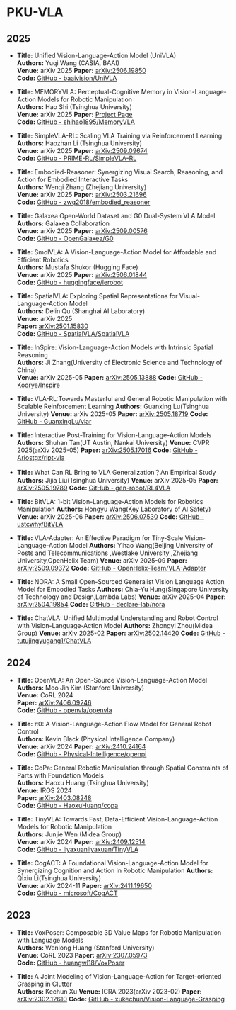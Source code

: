 # PKU-VLA

## 2025

- **Title:** Unified Vision-Language-Action Model (UniVLA)  
  **Authors:** Yuqi Wang (CASIA, BAAI)  
  **Venue:** arXiv 2025
  **Paper:** [arXiv:2506.19850](https://arxiv.org/abs/2506.19850)  
  **Code:** [GitHub - baaivision/UniVLA](https://github.com/baaivision/UniVLA)

- **Title:** MEMORYVLA: Perceptual-Cognitive Memory in Vision-Language-Action Models for Robotic Manipulation  
  **Authors:** Hao Shi (Tsinghua University)  
  **Venue:** arXiv 2025
  **Paper:** [Project Page](https://shihao1895.github.io/MemoryVLA/)  
  **Code:** [GitHub - shihao1895/MemoryVLA](https://shihao1895.github.io/MemoryVLA/)

- **Title:** SimpleVLA-RL: Scaling VLA Training via Reinforcement Learning  
  **Authors:** Haozhan Li (Tsinghua University)  
  **Venue:** arXiv 2025
  **Paper:** [arXiv:2509.09674](https://arxiv.org/abs/2509.09674)  
  **Code:** [GitHub - PRIME-RL/SimpleVLA-RL](https://github.com/PRIME-RL/SimpleVLA-RL)

- **Title:** Embodied-Reasoner: Synergizing Visual Search, Reasoning, and Action for Embodied Interactive Tasks  
  **Authors:** Wenqi Zhang (Zhejiang University)  
  **Venue:** arXiv 2025
  **Paper:** [arXiv:2503.21696](https://arxiv.org/abs/2503.21696)  
  **Code:** [GitHub - zwq2018/embodied_reasoner](https://github.com/zwq2018/embodied_reasoner)

- **Title:** Galaxea Open-World Dataset and G0 Dual-System VLA Model  
  **Authors:** Galaxea Collaboration  
  **Venue:** arXiv 2025
  **Paper:** [arXiv:2509.00576](https://arxiv.org/abs/2509.00576)  
  **Code:** [GitHub - OpenGalaxea/G0](https://github.com/OpenGalaxea/G0)

- **Title:** SmolVLA: A Vision-Language-Action Model for Affordable and Efficient Robotics  
  **Authors:** Mustafa Shukor (Hugging Face)  
  **Venue:** arXiv 2025
  **Paper:** [arXiv:2506.01844](https://arxiv.org/abs/2506.01844)  
  **Code:** [GitHub - huggingface/lerobot](https://github.com/huggingface/lerobot/tree/main/src/lerobot/policies/smolvla)

- **Title:** SpatialVLA: Exploring Spatial Representations for Visual-Language-Action Model  
  **Authors:** Delin Qu (Shanghai AI Laboratory)  
  **Venue:** arXiv 2025  
  **Paper:** [arXiv:2501.15830](https://arxiv.org/abs/2501.15830)  
  **Code:** [GitHub - SpatialVLA/SpatialVLA](https://github.com/SpatialVLA/SpatialVLA)

- **Title:** InSpire: Vision-Language-Action Models with Intrinsic Spatial Reasoning  
  **Authors:** Ji Zhang(University of Electronic Science and Technology of China)  
  **Venue:** arXiv 2025-05
  **Paper:** [arXiv:2505.13888](https://arxiv.org/abs/2505.13888)
  **Code:** [GitHub - Koorye/Inspire](https://github.com/Koorye/Inspire)

- **Title:** VLA-RL:Towards Masterful and General Robotic Manipulation with Scalable Reinforcement Learning
  **Authors:** Guanxing Lu(Tsinghua University)
  **Venue:** arXiv 2025-05
  **Paper:** [arXiv:2505.18719](https://arxiv.org/abs/2505.18719)
  **Code:** [GitHub - GuanxingLu/vlar](https://github.com/GuanxingLu/vlarl?tab=readme-ov-file)

- **Title:** Interactive Post-Training for Vision-Language-Action Models
  **Authors:** Shuhan Tan(UT Austin, Nankai University)
  **Venue:** CVPR 2025(arXiv 2025-05)
  **Paper:** [arXiv:2505.17016](https://arxiv.org/abs/2505.17016)
  **Code:** [GitHub - Ariostgx/ript-vla](https://github.com/Ariostgx/ript-vla)

- **Title:** What Can RL Bring to VLA Generalization？An Empirical Study
  **Authors:** Jijia Liu(Tsinghua University)
  **Venue:** arXiv 2025-05
  **Paper:** [arXiv:2505.19789](https://arxiv.org/abs/2505.19789)
  **Code:** [GitHub - gen-robot/RL4VLA](https://github.com/gen-robot/RL4VLA)

- **Title:** BitVLA: 1-bit Vision-Language-Action Models for Robotics Manipulation
  **Authors:** Hongyu Wang(Key Laboratory of AI Safety)
  **Venue:** arXiv 2025-06
  **Paper:** [arXiv:2506.07530](https://arxiv.org/abs/2506.07530)
  **Code:** [GitHub - ustcwhy/BitVLA](https://github.com/ustcwhy/BitVLA?tab=readme-ov-file)

- **Title:** VLA-Adapter: An Effective Paradigm for Tiny-Scale Vision-Language-Action Model
  **Authors:** Yihao Wang(Beijing University of Posts and Telecommunications ,Westlake University ,Zhejiang University,OpenHelix Team)
  **Venue:** arXiv 2025-09
  **Paper:** [arXiv:2509.09372](https://arxiv.org/abs/2509.09372)
  **Code:** [GitHub - OpenHelix-Team/VLA-Adapter](https://github.com/OpenHelix-Team/VLA-Adapter)

- **Title:** NORA: A Small Open-Sourced Generalist Vision Language Action Model for Embodied Tasks
  **Authors:** Chia-Yu Hung(Singapore University of Technology and Design,Lambda Labs)
  **Venue:** arXiv 2025-04
  **Paper:** [arXiv:2504.19854](https://arxiv.org/abs/2504.19854)
  **Code:** [GitHub - declare-lab/nora](https://github.com/declare-lab/nora)

- **Title:** ChatVLA: Unified Multimodal Understanding and Robot Control with Vision-Language-Action Model
  **Authors:** Zhongyi Zhou(Midea Group)
  **Venue:** arXiv 2025-02
  **Paper:** [arXiv:2502.14420](https://arxiv.org/abs/2502.14420)
  **Code:** [GitHub - tutujingyugang1/ChatVLA](https://github.com/tutujingyugang1/ChatVLA_public?tab=readme-ov-file)


## 2024

- **Title:** OpenVLA: An Open-Source Vision-Language-Action Model  
  **Authors:** Moo Jin Kim (Stanford University)  
  **Venue:** CoRL 2024  
  **Paper:** [arXiv:2406.09246](https://arxiv.org/abs/2406.09246)  
  **Code:** [GitHub - openvla/openvla](https://github.com/openvla/openvla)

- **Title:** π0: A Vision-Language-Action Flow Model for General Robot Control  
  **Authors:** Kevin Black (Physical Intelligence Company)  
  **Venue:** arXiv 2024 
  **Paper:** [arXiv:2410.24164](https://arxiv.org/abs/2410.24164)  
  **Code:** [GitHub - Physical-Intelligence/openpi](https://github.com/Physical-Intelligence/openpi)

- **Title:** CoPa: General Robotic Manipulation through Spatial Constraints of Parts with Foundation Models  
  **Authors:** Haoxu Huang (Tsinghua University)  
  **Venue:** IROS 2024  
  **Paper:** [arXiv:2403.08248](https://arxiv.org/abs/2403.08248)  
  **Code:** [GitHub - HaoxuHuang/copa](https://github.com/HaoxuHuang/copa)


- **Title:** TinyVLA: Towards Fast, Data-Efficient Vision-Language-Action Models for Robotic Manipulation  
  **Authors:** Junjie Wen (Midea Group)  
  **Venue:** arXiv 2024
  **Paper:** [arXiv:2409.12514](https://arxiv.org/abs/2409.12514)  
  **Code:** [GitHub - liyaxuanliyaxuan/TinyVLA](https://github.com/liyaxuanliyaxuan/TinyVLA)

- **Title:** CogACT: A Foundational Vision-Language-Action Model for Synergizing Cognition and Action in Robotic Manipulation
  **Authors:** Qixiu Li(Tsinghua University)  
  **Venue:** arXiv 2024-11
  **Paper:** [arXiv:2411.19650](https://arxiv.org/abs/2411.19650)  
  **Code:** [GitHub - microsoft/CogACT](https://github.com/microsoft/CogACT?tab=readme-ov-file)


## 2023

- **Title:** VoxPoser: Composable 3D Value Maps for Robotic Manipulation with Language Models  
  **Authors:** Wenlong Huang (Stanford University)  
  **Venue:** CoRL 2023 
  **Paper:** [arXiv:2307.05973](https://arxiv.org/abs/2307.05973)  
  **Code:** [GitHub - huangwl18/VoxPoser](https://github.com/huangwl18/VoxPoser)

- **Title:** A Joint Modeling of Vision-Language-Action for Target-oriented Grasping in Clutter  
  **Authors:** Kechun Xu 
  **Venue:** ICRA 2023(arXiv 2023-02)
  **Paper:** [arXiv:2302.12610](https://arxiv.org/abs/2302.12610)
  **Code:** [GitHub - xukechun/Vision-Language-Grasping](https://github.com/xukechun/Vision-Language-Grasping)
